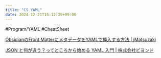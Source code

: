 ```yaml
---
title: "CS YAML"
date: 2024-12-21T15:12:20+09:00
---
```

#Program/YAML
#CheatSheet



[ObsidianのFront MatterにメタデータをYAMLで挿入する方法 \| jMatsuzaki](https://jmatsuzaki.com/archives/27361)

[JSON と何が違う？ってところから始める YAML 入門 \| 株式会社ビヨンド](https://beyondjapan.com/blog/2019/03/lets-start-to-yaml/)
